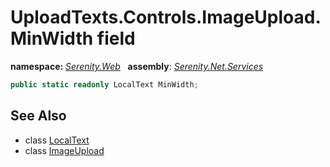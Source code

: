 # UploadTexts.Controls.ImageUpload.MinWidth field
**namespace:** *[Serenity.Web](../../README.md#serenity.web-namespace)*   **assembly**: *[Serenity.Net.Services](../../README.md)*

```csharp
public static readonly LocalText MinWidth;
```

## See Also

* class [LocalText](../Serenity.Net.Core/../../Serenity/LocalText.md)
* class [ImageUpload](../UploadTexts.Controls.ImageUpload.md)